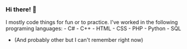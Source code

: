 ### Hi there! 👋

I mostly code things for fun or to practice.
I've worked in the following programing languages:
    - C#
    - C++
    - HTML
    - CSS
    - PHP
    - Python
    - SQL
  - (And probably other but I can't remember right now)



<!--
**Jan-Fcloud/Jan-Fcloud** is a ✨ _special_ ✨ repository because its `README.md` (this file) appears on your GitHub profile.

Here are some ideas to get you started:

- 🔭 I’m currently working on ...
- 🌱 I’m currently learning ...
- 👯 I’m looking to collaborate on ...
- 🤔 I’m looking for help with ...
- 💬 Ask me about ...
- 📫 How to reach me: ...
- 😄 Pronouns: ...
- ⚡ Fun fact: ...
-->
